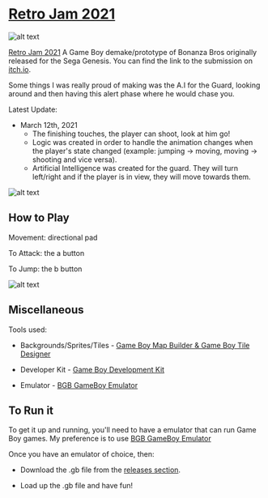 # [Retro Jam 2021](https://asgith.github.io/game-boy-retro-jam-2021-page)

![alt text](https://asgith.github.io/images/game-boy/retro-jam-2021.png "Retro Jam 2021 Screenshot")

[Retro Jam 2021](https://asgith.github.io/game-boy-retro-jam-2021-page) A Game Boy demake/prototype of Bonanza Bros originally released for the Sega Genesis.
You can find the link to the submission on [itch.io](https://asernaio.itch.io/bonaza-bros-demake).

Some things I was really proud of making was the A.I for the Guard, looking around and then having this alert phase where he would chase you.

Latest Update:

* March 12th, 2021
  - The finishing touches, the player can shoot, look at him go!
  - Logic was created in order to handle the animation changes when the player's state changed (example: jumping -> moving, moving -> shooting and vice versa).
  - Artificial Intelligence was created for the guard. They will turn left/right and if the player is in view, they will move towards them.

![alt text](https://asgith.github.io/images/game-boy/retro-jam-2021-01.png "Retro Jam 2021 Screenshot")

## How to Play

Movement: directional pad

To Attack: the a button

To Jump: the b button

![alt text](https://asgith.github.io/images/game-boy/retro-jam-2021-02.png "Retro Jam 2021 Screenshot")

## Miscellaneous

Tools used:

* Backgrounds/Sprites/Tiles - [Game Boy Map Builder & Game Boy Tile Designer](https://github.com/gbdk-2020/GBTD_GBMB)

* Developer Kit - [Game Boy Development Kit](https://github.com/gbdk-2020/gbdk-2020)

* Emulator - [BGB GameBoy Emulator](http://bgb.bircd.org/)

## To Run it

To get it up and running, you'll need to have a emulator that can run Game Boy games. My preference is to use [BGB GameBoy Emulator](http://bgb.bircd.org/)

Once you have an emulator of choice, then:

* Download the .gb file from the [releases section](https://github.com/ASGitH/game-Boy-Action-Adventure-Template/releases/tag/build-00).

* Load up the .gb file and have fun!
